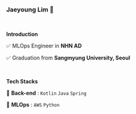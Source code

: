 ### Jaeyoung Lim 🧸

<br>

**Introduction**

✅ MLOps Engineer in **NHN AD**

✅ Graduation from **Sangmyung University, Seoul**

<br>

**Tech Stacks**

🔹 **Back-end** : `Kotlin` `Java` `Spring`

🔹 **MLOps** : `AWS` `Python`
